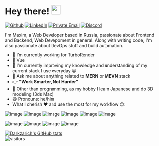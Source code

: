 # Hey there! <img src="https://raw.githubusercontent.com/aemmadi/aemmadi/master/wave.gif" width="30px">
[![Github](https://img.shields.io/badge/GitHub-%2312100E.svg?&style=for-the-badge&logo=Github&logoColor=white)](https://github.com/Darkzarich)
[![LinkedIn](https://img.shields.io/badge/linkedin-%230077B5.svg?&style=for-the-badge&logo=linkedin&logoColor=white)](https://www.linkedin.com/in/darkzarich/)
[![Private Email](https://img.shields.io/badge/darkzarichv2@gmail.com-D14836.svg?&style=for-the-badge&logo=mail.ru&logoColor=white)](mailto:darkzarichv2@gmail.com)
[![Discord](https://img.shields.io/badge/Discord-7289DA?style=for-the-badge&logo=discord&logoColor=white)](https://discordapp.com/users/254377035974049792)

I'm Maxim, a Web Developer based in Russia, passionate about Frontend and Backend, Web Devepoment in general. Along with writing code, I'm also passionate about DevOps stuff and build automation.

- 🔭 I’m currently working for TurboRender
- 💚 Vue 
- 🌱 I’m currently improving my knowledge and understanding of my current stack I use everyday 😀
- 💬 Ask me about anything related to **MERN** or **MEVN** stack
- 👉 **"Work Smarter, Not Harder"** 
- 🤤 Other than programming, as my hobby I learn Japanese and do 3D modeling (3ds Max)
- 😄 Pronouns: he/him
- What I cherish ❤️ and use the most for my workflow 😌: 

![image](https://img.shields.io/badge/HTML5-E34F26?style=for-the-badge&logo=html5&logoColor=white) ![image](https://img.shields.io/badge/CSS3-1572B6?style=for-the-badge&logo=css3&logoColor=white) ![image](https://img.shields.io/badge/JavaScript-323330?style=for-the-badge&logo=javascript&logoColor=F7DF1E) ![image](https://img.shields.io/badge/TypeScript-007ACC?style=for-the-badge&logo=typescript&logoColor=white)  ![image](https://img.shields.io/badge/Vue.js-35495E?style=for-the-badge&logo=vue.js&logoColor=4FC08D) ![image](https://img.shields.io/badge/React-20232A?style=for-the-badge&logo=react&logoColor=61DAFB)

![image](https://img.shields.io/badge/Node.js-43853D?style=for-the-badge&logo=node.js&logoColor=white) ![image](https://img.shields.io/badge/PostgreSQL-316192?style=for-the-badge&logo=postgresql&logoColor=white) ![image](https://img.shields.io/badge/MongoDB-4EA94B?style=for-the-badge&logo=mongodb&logoColor=white) ![image](https://img.shields.io/badge/MySQL-00000F?style=for-the-badge&logo=mysql&logoColor=white)

[![Darkzarich's GitHub stats](https://github-readme-stats.vercel.app/api?username=Darkzarich&&show_icons=true&title_color=42b883&icon_color=42b883&text_color=daf7dc&bg_color=0d1117&count_private=true)](https://github.com/anuraghazra/github-readme-stats)
<br>
![visitors](https://visitor-badge.laobi.icu/badge?page_id=darkzarich.darkzarich)
